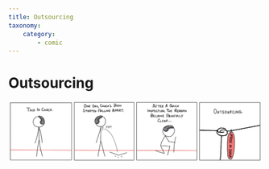 ```yaml
---
title: Outsourcing
taxonomy:
    category:
        - comic
---
```


# Outsourcing
![](3_outsourcing.png)